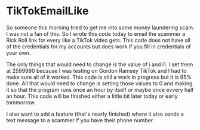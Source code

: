 # TikTokEmailLike

So someone this morning tried to get me into some money laundering scam. I was not a fan of this. So I wrote this code today to email the scammer a Rick Roll link for every like a TikTok video gets. This code does not have all of the credentials for my accounts but does work if you fill in credentials of your own.

The only things that would need to change is the value of i and i1. I set them at 2599990 because I was testing on Gordon Ramsey TikTok and I had to make sure all of it worked. This code is still a work in progress but it is 95% done. All that would need to change is setting those values to 0 and making it so that the program runs once an hour by itself or maybe once evvery half an hour. This code will be finished either a little bit later today or early tommorrow. 

I also want to add a feature (that's nearly finished) where it also sends a text message to a scammer if you have their phone number.
